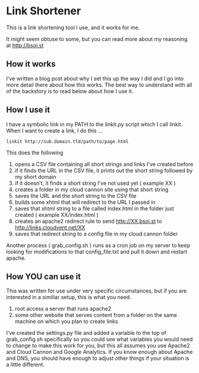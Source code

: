 # Link Shortener 
This is a link shortening tool I use, and it works for me.

It might seem obtuse to some, but you can read more about my reasoning at
http://bsoi.st

## How it works
I've written a blog post about why I set this up the way I did and I go into more detail there about how this works. The best way to understand with all of the backstory is to read below about how I use it.

## How I use it
I have a symbolic link in my PATH to the linkit.py script which I call linkit. When I want to create a link, I do this ...

    linkit http://sub.domain.tld/path/to/page.html

This does the following 

1. opens a CSV file containing all short strings and links I've created before
2. if it finds the URL in the CSV file, it prints out the short string followed by my short domain
3. if it doesn't, it finds a short string I've not used yet ( example XX )
4. creates a folder in my cloud cannon site using that short string
5. saves the URL and the short string to the CSV file
6. builds some xhtml that will redirect to the URL I passed in
7. saves that xhtml string to a file called index.html in the folder just created ( example XX/index.html )
8. creates an apache2 redirect rule to send http://XX.bsoi.st to http://links.cloudvent.net/XX 
9. saves that redirect string to a config file in my cloud cannon folder

Another process ( grab_config.sh ) runs as a cron job on my server to keep looking for modifications to that config_file.txt and pull it down and restart apache.

## How YOU can use it
This was written for use under very specific circumstances, but if you are interested in a similiar setup, this is what you need.

1. root access a server that runs apache2
2. some other website that serves content from a folder on the same machine on which you plan to create links


I've created the settings.py file and added a variable to the top of grab_config.sh specifically so you could see what variables you would need to change to make this work for you, but this all assumes you use Apache2 and Cloud Cannon and Google Analytics. If you know enough about Apache and DNS, you should have enough to adjust other things if your situation is a little different. 


